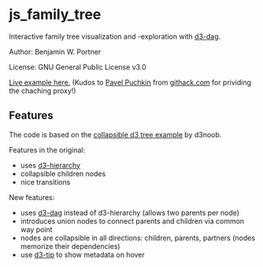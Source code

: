 # js_family_tree

Interactive family tree visualization and -exploration with [d3-dag](https://github.com/erikbrinkman/d3-dag).

Author: Benjamin W. Portner

License: GNU General Public License v3.0

[Live example here.](https://rawcdn.githack.com/BenPortner/js_family_tree/b29b76fb604ef2e51a9360819ca13f2ab0060cb6/familytree.html)  (Kudos to [Pavel Puchkin](https://neoascetic.me/) from [githack.com](https://raw.githack.com/) for prividing the chaching proxy!)

## Features
The code is based on the [collapsible d3 tree example](https://bl.ocks.org/d3noob/43a860bc0024792f8803bba8ca0d5ecd) by d3noob.

Features in the original:
- uses [d3-hierarchy](https://github.com/d3/d3-hierarchy)
- collapsible children nodes
- nice transitions
 
New features:
- uses [d3-dag](https://github.com/erikbrinkman/d3-dag) instead of d3-hierarchy (allows two parents per node)
- introduces union nodes to connect parents and children via common way point
- nodes are collapsible in all directions: children, parents, partners (nodes memorize their dependencies)
- use [d3-tip](https://github.com/caged/d3-tip) to show metadata on hover
